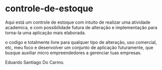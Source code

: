 # controle-de-estoque

Aqui está um controle de estoque com intuito de realizar uma atividade academica, e com possibilidade futura de alteração e implementação para torna-la uma aplicação
mais elaborada.

o codigo e totalmente livre para qualquer tipo de alteração, uso comercial, etc, meu foco e desenvolver um conjunto de aplicação futuramente, que busque auxiliar
micro empreendedores a gerenciar tuas empresas. 

Eduardo Santiago Do Carmo.
